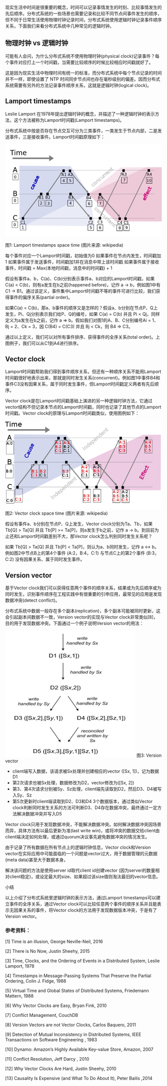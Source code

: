 现实生活中时间是很重要的概念，时间可以记录事情发生的时刻、比较事情发生的先后顺序。分布式系统的一些场景也需要记录和比较不同节点间事件发生的顺序，但不同于日常生活使用物理时钟记录时间，分布式系统使用逻辑时钟记录事件顺序关系，下面我们来看分布式系统中几种常见的逻辑时钟。


## 物理时钟 vs 逻辑时钟

可能有人会问，为什么分布式系统不使用物理时钟(physical clock)记录事件？每个事件对应打上一个时间戳，当需要比较顺序的时候比较相应时间戳就好了。

这是因为现实生活中物理时间有统一的标准，而分布式系统中每个节点记录的时间并不一样，即使设置了 NTP 时间同步节点间也存在毫秒级别的偏差。因而分布式系统需要有另外的方法记录事件顺序关系，这就是逻辑时钟(logical clock)。

## Lamport timestamps

Leslie Lamport 在1978年提出逻辑时钟的概念，并描述了一种逻辑时钟的表示方法，这个方法被称为Lamport时间戳(Lamport timestamps)。

分布式系统中按是否存在节点交互可分为三类事件，一类发生于节点内部，二是发送事件，三是接收事件。Lamport时间戳原理如下：

![8f34d242db587edc776d863de2565845](分布式系统理论基础三-时间、时钟和事件顺序.resources/BAECD76D-CA03-46A9-851A-C275E3BF840E.png)

图1: Lamport timestamps space time (图片来源: wikipedia)

每个事件对应一个Lamport时间戳，初始值为0
如果事件在节点内发生，时间戳加1
如果事件属于发送事件，时间戳加1并在消息中带上该时间戳
如果事件属于接收事件，时间戳 = Max(本地时间戳，消息中的时间戳) + 1

假设有事件a、b，C(a)、C(b)分别表示事件a、b对应的Lamport时间戳，如果C(a) < C(b)，则有a发生在b之前(happened before)，记作 a -> b，例如图1中有 C1 -> B1。通过该定义，事件集中Lamport时间戳不等的事件可进行比较，我们获得事件的偏序关系(partial order)。


如果C(a) = C(b)，那a、b事件的顺序又是怎样的？假设a、b分别在节点P、Q上发生，Pi、Qj分别表示我们给P、Q的编号，如果 C(a) = C(b) 并且 Pi < Qj，同样定义为a发生在b之前，记作 a => b。假如我们对图1的A、B、C分别编号Ai = 1、Bj = 2、Ck = 3，因 C(B4) = C(C3) 并且 Bj < Ck，则 B4 => C3。


通过以上定义，我们可以对所有事件排序、获得事件的全序关系(total order)。上图例子，我们可以从C1到A4进行排序。

## Vector clock

Lamport时间戳帮助我们得到事件顺序关系，但还有一种顺序关系不能用Lamport时间戳很好地表示出来，那就是同时发生关系(concurrent)。例如图1中事件B4和事件C3没有因果关系，属于同时发生事件，但Lamport时间戳定义两者有先后顺序。

 

Vector clock是在Lamport时间戳基础上演进的另一种逻辑时钟方法，它通过vector结构不但记录本节点的Lamport时间戳，同时也记录了其他节点的Lamport时间戳。Vector clock的原理与Lamport时间戳类似，使用图例如下：

![2613ec2d7fd0fd6d7d936731306cb432](分布式系统理论基础三-时间、时钟和事件顺序.resources/24D5F5F7-E3C8-47FC-8EAF-BB00C49098C1.png)
图2: Vector clock space time (图片来源: wikipedia)

假设有事件a、b分别在节点P、Q上发生，Vector clock分别为Ta、Tb，如果 Tb[Q] > Ta[Q] 并且 Tb[P] >= Ta[P]，则a发生于b之前，记作 a -> b。到目前为止还和Lamport时间戳差别不大，那Vector clock怎么判别同时发生关系呢？


如果 Tb[Q] > Ta[Q] 并且 Tb[P] < Ta[P]，则认为a、b同时发生，记作 a <-> b。例如图2中节点B上的第4个事件 (A:2，B:4，C:1) 与节点C上的第2个事件 (B:3，C:2) 没有因果关系、属于同时发生事件。

## Version vector

基于Vector clock我们可以获得任意两个事件的顺序关系，结果或为先后顺序或为同时发生，识别事件顺序在工程实践中有很重要的引申应用，最常见的应用是发现数据冲突(detect conflict)。

 

分布式系统中数据一般存在多个副本(replication)，多个副本可能被同时更新，这会引起副本间数据不一致，Version vector的实现与Vector clock非常类似[8]，目的用于发现数据冲突。下面通过一个例子说明Version vector的用法：

![e88cec85c18803dbd6f0f18ae72ea721](分布式系统理论基础三-时间、时钟和事件顺序.resources/EAE66F5E-7C9E-4FDC-B6FE-78328F26D3D9.png)
图3: Version vector

* client端写入数据，该请求被Sx处理并创建相应的vector ([Sx, 1])，记为数据D1
* 第2次请求也被Sx处理，数据修改为D2，vector修改为([Sx, 2])
* 第3、第4次请求分别被Sy、Sz处理，client端先读取到D2，然后D3、D4被写入Sy、Sz
* 第5次更新时client端读取到D2、D3和D4 3个数据版本，通过类似Vector clock判断同时发生关系的方法可判断D3、D4存在数据冲突，最终通过一定方法解决数据冲突并写入D5

 Vector clock只用于发现数据冲突，不能解决数据冲突。如何解决数据冲突因场景而异，具体方法有以最后更新为准(last write win)，或将冲突的数据交给client由client端决定如何处理，或通过quorum决议事先避免数据冲突的情况发生。

 

由于记录了所有数据在所有节点上的逻辑时钟信息，Vector clock和Version vector在实际应用中可能面临的一个问题是vector过大，用于数据管理的元数据(meta data)甚至大于数据本身。

 

解决该问题的方法是使用server id取代client id创建vector (因为server的数量相对client稳定)，或设定最大的size、如果超过该size值则淘汰最旧的vector信息。

小结

以上介绍了分布式系统里逻辑时钟的表示方法，通过Lamport timestamps可以建立事件的全序关系，通过Vector clock可以比较任意两个事件的顺序关系并且能表示无因果关系的事件，将Vector clock的方法用于发现数据版本冲突，于是有了Version vector。

 

### 参考资料：

[1] Time is an illusion, George Neville-Neil, 2016

[2] There is No Now, Justin Sheehy, 2015

[3] Time, Clocks, and the Ordering of Events in a Distributed System, Leslie Lamport, 1978

[4] Timestamps in Message-Passing Systems That Preserve the Partial Ordering, Colin J. Fidge, 1988

[5] Virtual Time and Global States of Distributed Systems, Friedemann Mattern, 1988

[6] Why Vector Clocks are Easy, Bryan Fink, 2010

[7] Conflict Management, CouchDB

[8] Version Vectors are not Vector Clocks, Carlos Baquero, 2011

[9] Detection of Mutual Inconsistency in Distributed Systems, IEEE Transactions on Software Engineering , 1983

[10] Dynamo: Amazon’s Highly Available Key-value Store, Amazon, 2007

[11] Conflict Resolution, Jeff Darcy , 2010

[12] Why Vector Clocks Are Hard, Justin Sheehy, 2010

[13] Causality Is Expensive (and What To Do About It), Peter Bailis ,2014


